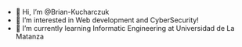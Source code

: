 - 👋 Hi, I’m @Brian-Kucharczuk
- 👀 I’m interested in Web development and CyberSecurity!
- 🌱 I’m currently learning Informatic Engineering at Universidad de La Matanza


